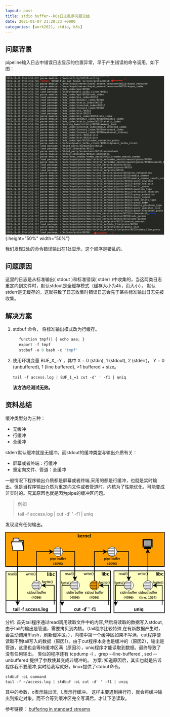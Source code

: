 ```yaml
---
layout: post
title: stdio buffer--k8s日志乱序问题总结
date: 2021-01-07 21:20:23 +0900
categories: [work2021, stdio, k8s]
---
```

## 问题背景
pipeline输入日志中错误日志显示的位置异常，早于产生错误的命令调用，如下图：

![Alt text](/public/img/work/日志乱序.png){:height="50%" width="50%"}

我们发现2处的命令错误输出在1处显示，这个顺序是错乱的。

## 问题原因
这里的日志是从标准输出( stdout )和标准错误( stderr )中收集的，当这两类日志重定向到文件时，默认stdout是全缓存模式（缓存大小为4k，页大小）， 默认stderr是无缓存的，这就导致了日志收集时错误日志会先于某些标准输出日志先被收集。

## 解决方案
1. stdbuf 命令， 将标准输出模式改为行缓存。
```python
      function tmpf() { echo aaa; }
      export -f tmpf
      stdbuf -o 0 bash -c 'tmpf'
```
2. 使用环境变量 BUF_X_=Y  ，其中 X = 0 (stdin), 1 (stdout), 2 (stderr)， Y = 0 (unbuffered), 1 (line buffered), >1 buffered + size。 
     
     ` tail -f access.log | BUF_1_=1 cut -d' ' -f1 | uniq `
     
     **该方法经测试无效。**
     
## 资料总结
缓冲类型分为三种：
* 无缓冲
* 行缓冲
* 全缓冲

stderr默认缓冲就是无缓冲。而stdout的缓冲类型与输出介质有关：
- 屏幕或者终端：行缓冲
- 重定向文件、管道：全缓冲

一般情况下程序输出介质都是屏幕或者终端,采用的都是行缓冲，也就是实时输出。但是当程序输出介质为重定向文件或者管道时，内核为了性能优化，可能变成非实时的。究其原因也就是因为pipe的缓冲区问题。

> 例如
>   
>   tail -f access.log \| cut -d\' \' -f1 \| uniq   

发现没有任何输出。

![Alt text](/public/img/work/stdio.png)

分析:
首先tail程序通过read调用读取文件中的内容,然后将读取的数据写入stdout,由于tail的输出是管道，需要拷贝到内核。（tail程序比较特殊,在有新数据产生时，会主动调用fflush，刷新缓冲区。），内核中第一个缓冲区如果不写满，cut程序便读取不到tail写入的数据（原因1）。由于cut程序本身也是缓冲的（原因2），输出是管道，这里也会等待缓冲区满（原因3），uniq程序才能读取到数据。最终导致了没有任何输出。
类似的程序还有 tcpdump -l ，grep --line-buffered , sed --unbuffered 提供了参数使其变成非缓冲的。
方案:
知道原因后，其实也就是告诉程序我不要缓冲,实时给我写就好。linux提供了stdbuf命令。
```
stdbuf -oL command
tail -f ~/access.log | stdbuf -oL cut -d' ' -f1 | uniq
```
其中的参数，o表示输出流，L表示行缓冲。 这样主要遇到换行符，就会将缓冲输出到指定对象。而不会等到缓冲区完全写满后，才让下游读取。

参考链接： [buffering in standard streams](http://www.pixelbeat.org/programming/stdio_buffering/)